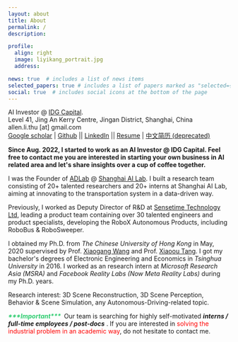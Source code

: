 ```yaml
---
layout: about
title: About
permalink: /
description: 

profile:
  align: right
  image: liyikang_portrait.jpg
  address:  

news: true  # includes a list of news items
selected_papers: true # includes a list of papers marked as "selected={true}"
social: true  # includes social icons at the bottom of the page
---
```


AI Investor @ [IDG Capital](https://en.idgcapital.com/).<br>
Level 41, Jing An Kerry Centre, Jingan District, Shanghai, China<br>
allen.li.thu [at] gmail.com<br>
[Google scholar](https://scholar.google.co.uk/citations?user=G9b6hpYAAAAJ) | [Github](https://github.com/yikang-li) || [LinkedIn](https://www.linkedin.com/in/yikang-li) || [Resume](assets/files/resume.pdf)  | [中文简历 (deprecated)](assets/files/resume-zh_CN.pdf)

**Since Aug. 2022, I started to work as an AI Investor @ IDG Capital. Feel free to contact me you are interested in starting your own business in AI related area and let's share insights over a cup of coffee together.**

I was the Founder of [ADLab](https://pjlab-adg.github.io/) @ [Shanghai AI Lab](https://www.shlab.org.cn).
I built a research team consisting of 20+ talented researchers and 20+ interns at Shanghai AI Lab, aiming at innovating to the transportation system in a data-driven way.

Previously, I worked as Deputy Director of R&D at [Sensetime Technology Ltd](http://www.sensetime.com/), leading a product team containing over 30 talented engineers and product specialists, developing the RoboX Autonomous Products, including RoboBus & RoboSweeper. 

I obtained my Ph.D. from *The Chinese University of Hong Kong* in May, 2020 supervised by Prof. [Xiaogang Wang](http://www.ee.cuhk.edu.hk/~xgwang/) and Prof. [Xiaoou Tang](https://www.ie.cuhk.edu.hk/people/xotang.shtml). I got my bachelor's degrees of Electronic Engineering and Economics in *Tsinghua University* in 2016. I worked as an research intern at *Microsoft Research Asia (MSRA)* and *Facebook Reality Labs* *(Now Meta Reality Labs)* during my Ph.D. years. 

Research interest: 3D Scene Reconstruction, 3D Scene Perception, Behavior & Scene Simulation, any Autonomous-Driving-related topic. 

<i style="color: #2ecc6f"><b>\*\*\*Important\*\*\*&nbsp;</b></i>   Our team is searching for highly self-motivated ***interns / full-time employees / post-docs*** . If you are interested in <span style="color: red;">solving the industrial problem in an academic way</span>, do not hesitate to contact me. 



